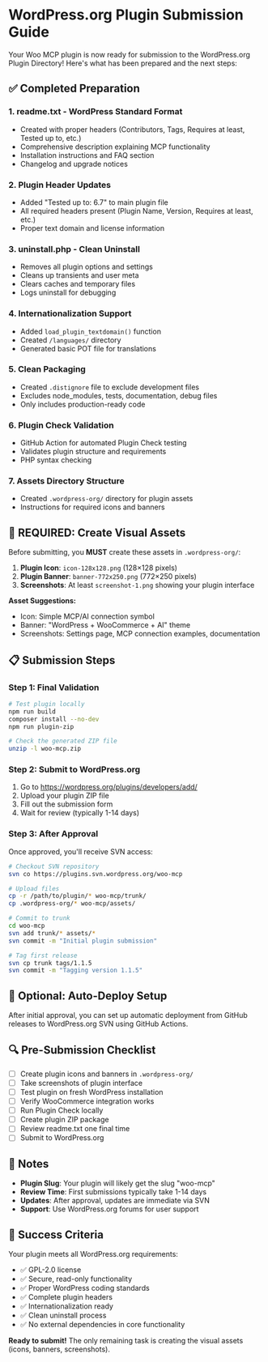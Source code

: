 # WordPress.org Plugin Submission Guide

Your Woo MCP plugin is now ready for submission to the WordPress.org Plugin Directory! Here's what has been prepared and the next steps:

## ✅ Completed Preparation

### 1. **readme.txt** - WordPress Standard Format
- Created with proper headers (Contributors, Tags, Requires at least, Tested up to, etc.)
- Comprehensive description explaining MCP functionality
- Installation instructions and FAQ section
- Changelog and upgrade notices

### 2. **Plugin Header Updates**
- Added "Tested up to: 6.7" to main plugin file
- All required headers present (Plugin Name, Version, Requires at least, etc.)
- Proper text domain and license information

### 3. **uninstall.php** - Clean Uninstall
- Removes all plugin options and settings
- Cleans up transients and user meta
- Clears caches and temporary files
- Logs uninstall for debugging

### 4. **Internationalization Support**
- Added `load_plugin_textdomain()` function
- Created `/languages/` directory
- Generated basic POT file for translations

### 5. **Clean Packaging**
- Created `.distignore` file to exclude development files
- Excludes node_modules, tests, documentation, debug files
- Only includes production-ready code

### 6. **Plugin Check Validation**
- GitHub Action for automated Plugin Check testing
- Validates plugin structure and requirements
- PHP syntax checking

### 7. **Assets Directory Structure**
- Created `.wordpress-org/` directory for plugin assets
- Instructions for required icons and banners

## 🎨 REQUIRED: Create Visual Assets

Before submitting, you **MUST** create these assets in `.wordpress-org/`:

1. **Plugin Icon**: `icon-128x128.png` (128×128 pixels)
2. **Plugin Banner**: `banner-772x250.png` (772×250 pixels)
3. **Screenshots**: At least `screenshot-1.png` showing your plugin interface

**Asset Suggestions:**
- Icon: Simple MCP/AI connection symbol
- Banner: "WordPress + WooCommerce + AI" theme
- Screenshots: Settings page, MCP connection examples, documentation

## 📋 Submission Steps

### Step 1: Final Validation
```bash
# Test plugin locally
npm run build
composer install --no-dev
npm run plugin-zip

# Check the generated ZIP file
unzip -l woo-mcp.zip
```

### Step 2: Submit to WordPress.org
1. Go to https://wordpress.org/plugins/developers/add/
2. Upload your plugin ZIP file
3. Fill out the submission form
4. Wait for review (typically 1-14 days)

### Step 3: After Approval
Once approved, you'll receive SVN access:

```bash
# Checkout SVN repository
svn co https://plugins.svn.wordpress.org/woo-mcp

# Upload files
cp -r /path/to/plugin/* woo-mcp/trunk/
cp .wordpress-org/* woo-mcp/assets/

# Commit to trunk
cd woo-mcp
svn add trunk/* assets/*
svn commit -m "Initial plugin submission"

# Tag first release
svn cp trunk tags/1.1.5
svn commit -m "Tagging version 1.1.5"
```

## 🚀 Optional: Auto-Deploy Setup

After initial approval, you can set up automatic deployment from GitHub releases to WordPress.org SVN using GitHub Actions.

## 🔍 Pre-Submission Checklist

- [ ] Create plugin icons and banners in `.wordpress-org/`
- [ ] Take screenshots of plugin interface
- [ ] Test plugin on fresh WordPress installation
- [ ] Verify WooCommerce integration works
- [ ] Run Plugin Check locally
- [ ] Create plugin ZIP package
- [ ] Review readme.txt one final time
- [ ] Submit to WordPress.org

## 📝 Notes

- **Plugin Slug**: Your plugin will likely get the slug "woo-mcp" 
- **Review Time**: First submissions typically take 1-14 days
- **Updates**: After approval, updates are immediate via SVN
- **Support**: Use WordPress.org forums for user support

## 🎯 Success Criteria

Your plugin meets all WordPress.org requirements:
- ✅ GPL-2.0 license
- ✅ Secure, read-only functionality  
- ✅ Proper WordPress coding standards
- ✅ Complete plugin headers
- ✅ Internationalization ready
- ✅ Clean uninstall process
- ✅ No external dependencies in core functionality

**Ready to submit!** The only remaining task is creating the visual assets (icons, banners, screenshots).